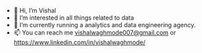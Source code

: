 - 👋 Hi, I’m Vishal
- 👀 I’m interested in all things related to data
- 🌱 I’m currently running a analytics and data engineering agency.
- 📫 You can reach me vishalwaghmode007@gmail.com or https://www.linkedin.com/in/vishalwaghmode/

